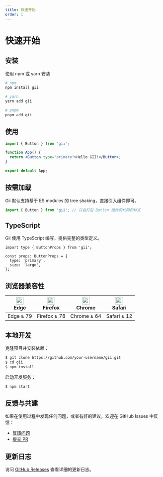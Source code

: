 ```yaml
---
title: 快速开始
order: 1
---
```


# 快速开始

## 安装

使用 npm 或 yarn 安装

```bash
# npm
npm install gii

# yarn
yarn add gii

# pnpm
pnpm add gii
```

## 使用

```jsx | pure
import { Button } from 'gii';

function App() {
  return <Button type="primary">Hello GII!</Button>;
}

export default App;
```

## 按需加载

Gii 默认支持基于 ES modules 的 tree shaking，直接引入组件即可。

```jsx | pure
import { Button } from 'gii'; // 只会打包 Button 组件的代码和样式
```

## TypeScript

Gii 使用 TypeScript 编写，提供完整的类型定义。

```tsx | pure
import type { ButtonProps } from 'gii';

const props: ButtonProps = {
  type: 'primary',
  size: 'large',
};
```

## 浏览器兼容性

| [<img src="https://raw.githubusercontent.com/alrra/browser-logos/master/src/edge/edge_48x48.png" alt="Edge" width="24px" height="24px" />](http://godban.github.io/browsers-support-badges/)<br>Edge | [<img src="https://raw.githubusercontent.com/alrra/browser-logos/master/src/firefox/firefox_48x48.png" alt="Firefox" width="24px" height="24px" />](http://godban.github.io/browsers-support-badges/)<br>Firefox | [<img src="https://raw.githubusercontent.com/alrra/browser-logos/master/src/chrome/chrome_48x48.png" alt="Chrome" width="24px" height="24px" />](http://godban.github.io/browsers-support-badges/)<br>Chrome | [<img src="https://raw.githubusercontent.com/alrra/browser-logos/master/src/safari/safari_48x48.png" alt="Safari" width="24px" height="24px" />](http://godban.github.io/browsers-support-badges/)<br>Safari |
| --- | --- | --- | --- |
| Edge ≥ 79 | Firefox ≥ 78 | Chrome ≥ 64 | Safari ≥ 12 |

## 本地开发

克隆项目并安装依赖：

```bash
$ git clone https://github.com/your-username/gii.git
$ cd gii
$ npm install
```

启动开发服务：

```bash
$ npm start
```

## 反馈与共建

如果在使用过程中发现任何问题，或者有好的建议，欢迎在 GitHub Issues 中反馈：

- [反馈问题](https://github.com/your-username/gii/issues)
- [提交 PR](https://github.com/your-username/gii/pulls)

## 更新日志

访问 [GitHub Releases](https://github.com/your-username/gii/releases) 查看详细的更新日志。 
